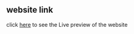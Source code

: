 ## website link
click [here](https://sumanislam.github.io/movieshome/) to see the Live preview of the website
